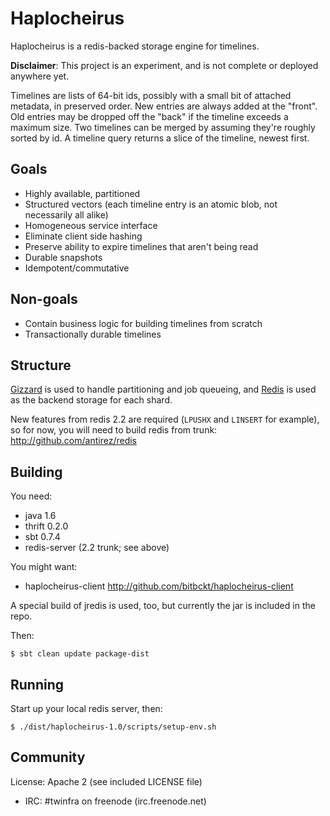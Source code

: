 
# Haplocheirus

Haplocheirus is a redis-backed storage engine for timelines.

**Disclaimer**: This project is an experiment, and is not complete or deployed anywhere yet.

Timelines are lists of 64-bit ids, possibly with a small bit of attached metadata, in preserved
order. New entries are always added at the "front". Old entries may be dropped off the "back" if the
timeline exceeds a maximum size. Two timelines can be merged by assuming they're roughly sorted by
id. A timeline query returns a slice of the timeline, newest first.

## Goals

- Highly available, partitioned
- Structured vectors (each timeline entry is an atomic blob, not necessarily all alike)
- Homogeneous service interface
- Eliminate client side hashing
- Preserve ability to expire timelines that aren't being read
- Durable snapshots
- Idempotent/commutative

## Non-goals

- Contain business logic for building timelines from scratch
- Transactionally durable timelines

## Structure

[Gizzard](http://github.com/twitter/gizzard) is used to handle partitioning and job queueing, and
[Redis](http://code.google.com/p/redis/) is used as the backend storage for each shard.

New features from redis 2.2 are required (`LPUSHX` and `LINSERT` for example), so for now, you will
need to build redis from trunk: <http://github.com/antirez/redis>

## Building

You need:
- java 1.6
- thrift 0.2.0
- sbt 0.7.4
- redis-server (2.2 trunk; see above)

You might want:
- haplocheirus-client <http://github.com/bitbckt/haplocheirus-client>

A special build of jredis is used, too, but currently the jar is included in the repo.

Then:

    $ sbt clean update package-dist

## Running

Start up your local redis server, then:

    $ ./dist/haplocheirus-1.0/scripts/setup-env.sh

## Community

License: Apache 2 (see included LICENSE file)

- IRC: #twinfra on freenode (irc.freenode.net)
